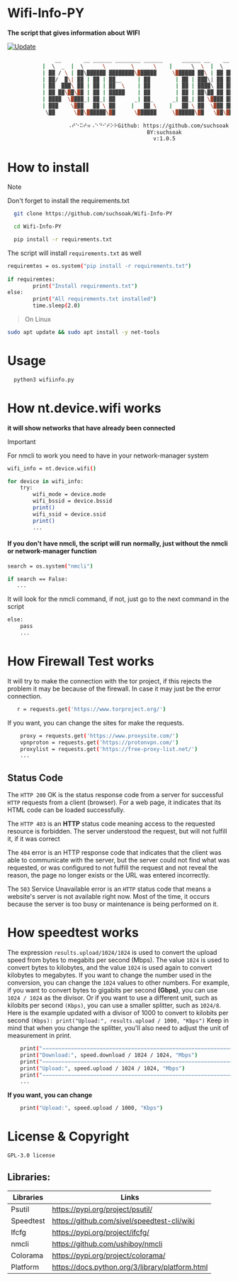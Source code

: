 # Wifi-Info-PY

**The script that gives information about WIFI**

[![Update](https://github.com/suchsoak/Wifi-Info-PY/actions/workflows/update.yml/badge.svg)](https://github.com/suchsoak/Wifi-Info-PY/actions/workflows/update.yml)

```sh
               __       __ ______ ________ ______      ______ __    __ ________  ______  
           |  \  _  |  \      \        \      \    |      \  \  |  \        \/      \ 
           | ▓▓ / \ | ▓▓\▓▓▓▓▓▓ ▓▓▓▓▓▓▓▓\▓▓▓▓▓▓     \▓▓▓▓▓▓ ▓▓\ | ▓▓ ▓▓▓▓▓▓▓▓  ▓▓▓▓▓▓
           | ▓▓/  ▓\| ▓▓ | ▓▓ | ▓▓__     | ▓▓        | ▓▓ | ▓▓▓\| ▓▓ ▓▓__   | ▓▓  | ▓▓
           | ▓▓  ▓▓▓\ ▓▓ | ▓▓ | ▓▓  \    | ▓▓        | ▓▓ | ▓▓▓▓\ ▓▓ ▓▓  \  | ▓▓  | ▓▓
           | ▓▓ ▓▓\▓▓\▓▓ | ▓▓ | ▓▓▓▓▓    | ▓▓        | ▓▓ | ▓▓\▓▓ ▓▓ ▓▓▓▓▓  | ▓▓  | ▓▓
           | ▓▓▓▓  \▓▓▓▓_| ▓▓_| ▓▓      _| ▓▓_      _| ▓▓_| ▓▓ \▓▓▓▓ ▓▓     | ▓▓__/ ▓▓
           | ▓▓▓    \▓▓▓   ▓▓ \ ▓▓     |   ▓▓ \    |   ▓▓ \ ▓▓  \▓▓▓ ▓▓      \▓▓    ▓▓
            \▓▓      \▓▓\▓▓▓▓▓▓\▓▓      \▓▓▓▓▓▓     \▓▓▓▓▓▓\▓▓   \▓▓\▓▓       \▓▓▓▓▓▓
           
                   ⠠⠞⠑⠭⠞⠶⠠⠑⠙⠊⠞⠕⠗Github: https://github.com/suchsoak⠠⠞⠑⠭⠞⠶⠠⠑⠙⠊⠞⠕⠗
                                            BY:suchsoak
                                              v:1.0.5
```

# How to install

>[!NOTE]
> Don't forget to install the requirements.txt

```sh
  git clone https://github.com/suchsoak/Wifi-Info-PY
```

```sh
  cd Wifi-Info-PY
```

```sh
  pip install -r requirements.txt
```
The script will install `requirements.txt` as well

```sh
requiremtes = os.system("pip install -r requirements.txt")
    
if requiremtes:
        print("Install requirements.txt")
else:
        print("All requirements.txt installed")
        time.sleep(2.0)
```
>On Linux

```sh
sudo apt update && sudo apt install -y net-tools
```

# Usage

```sh
  python3 wifiinfo.py
```

# How nt.device.wifi works

**it will show networks that have already been connected**

>[!IMPORTANT]
> For nmcli to work you need to have in your network-manager system

```sh
wifi_info = nt.device.wifi()

for device in wifi_info:
    try:
        wifi_mode = device.mode
        wifi_bssid = device.bssid
        print()
        wifi_ssid = device.ssid
        print()
        ...
```
#### If you don't have nmcli, the script will run normally, just without the nmcli or network-manager function

```sh
search = os.system("nmcli")

if search == False:
   ...
```

It will look for the nmcli command, if not, just go to the next command in the script

```sh
else:
    pass
    ...
```

# How Firewall Test works

It will try to make the connection with the tor project, if this rejects the problem it may be because of the firewall. In case it may just be the error connection.

```sh
   r = requests.get('https://www.torproject.org/')
```
If you want, you can change the sites for make the requests.

```sh
    proxy = requests.get('https://www.proxysite.com/')
    vpnproton = requests.get('https://protonvpn.com/')
    proxylist = requests.get('https://free-proxy-list.net/')
    ...
```
## Status Code

The `HTTP 200` OK is the status response code from a server for successful `HTTP` requests from a client (browser). For a web page, it indicates that its HTML code can be loaded successfully. 

The `HTTP 403` is an **HTTP** status code meaning access to the requested resource is forbidden. The server understood the request, but will not fulfill it, if it was correct

The `404` error is an HTTP response code that indicates that the client was able to communicate with the server, but the server could not find what was requested, or was configured to not fulfill the request and not reveal the reason, the page no longer exists or the URL was entered incorrectly.

The `503` Service Unavailable error is an `HTTP` status code that means a website's server is not available right now. Most of the time, it occurs because the server is too busy or maintenance is being performed on it. 

# How speedtest works

The expression `results.upload/1024/1024` is used to convert the upload speed from bytes to megabits per second (Mbps). The value `1024` is used to convert bytes to kilobytes, and the value `1024` is used again to convert kilobytes to megabytes. If you want to change the number used in the conversion, you can change the `1024` values to other numbers. For example, if you want to convert bytes to gigabits per second **(Gbps)**, you can use `1024 / 1024` as the divisor. Or if you want to use a different unit, such as kilobits per second `(Kbps)`, you can use a smaller splitter, such as `1024/8`. Here is the example updated with a divisor of 1000 to convert to kilobits per second `(Kbps): print("Upload:", results.upload / 1000, "Kbps")` Keep in mind that when you change the splitter, you'll also need to adjust the unit of measurement in print.

```sh
    print("−−−−−−−−−−−−−−−−−−−−−−−−−−−−−−−−−−−−−−−−−−−−−−−−−−−−−−−−−−−−−−−−−−")
    print("Download:", speed.download / 1024 / 1024, "Mbps")
    print("−−−−−−−−−−−−−−−−−−−−−−−−−−−−−−−−−−−−−−−−−−−−−−−−−−−−−−−−−−−−−−−−−−")
    print("Upload:", speed.upload / 1024 / 1024, "Mbps")
    print("−−−−−−−−−−−−−−−−−−−−−−−−−−−−−−−−−−−−−−−−−−−−−−−−−−−−−−−−−−−−−−−−−−")
    ...
```
**If you want, you can change**

```sh
    print("Upload:", speed.upload / 1000, "Kbps")
```

# License & Copyright

`GPL-3.0 license`

## Libraries:

| Libraries |  Links |
| ------ | ------ |
| Psutil | https://pypi.org/project/psutil/
| Speedtest |  https://github.com/sivel/speedtest-cli/wiki
| Ifcfg |  https://pypi.org/project/ifcfg/
| nmcli |  https://github.com/ushiboy/nmcli
| Colorama |  https://pypi.org/project/colorama/
| Platform |  https://docs.python.org/3/library/platform.html
